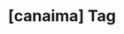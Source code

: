 ---
article_id: 0
description: List of articles under [canaima] tag.
image: http://huntingbears.com.ve/static/img/site/mstile-310x310.png
layout: tag
slug: canaima
title: '[canaima] Tag'
---